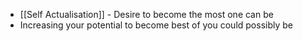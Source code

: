 - [[Self Actualisation]] -  Desire to become the most one can be
- Increasing your potential to become best of you could possibly be
